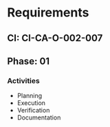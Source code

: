 # Requirements

## CI: CI-CA-O-002-007
## Phase: 01

### Activities
- Planning
- Execution
- Verification
- Documentation
